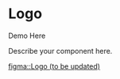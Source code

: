 <script lang="ts" setup>
import Logo from '@cypress-design/vue-logo'
</script>

# Logo

<DemoWrapper>
	<div>Demo Here</div>
</DemoWrapper>

Describe your component here.

[figma::Logo (to be updated)](https://www.figma.com/file/...)

